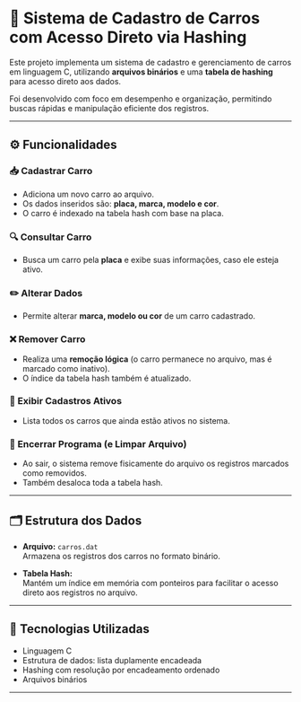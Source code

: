 # 🚗 Sistema de Cadastro de Carros com Acesso Direto via Hashing

Este projeto implementa um sistema de cadastro e gerenciamento de carros em linguagem C, utilizando **arquivos binários** e uma **tabela de hashing** para acesso direto aos dados.  

Foi desenvolvido com foco em desempenho e organização, permitindo buscas rápidas e manipulação eficiente dos registros.

---

## ⚙️ Funcionalidades

### 📥 Cadastrar Carro
- Adiciona um novo carro ao arquivo.
- Os dados inseridos são: **placa, marca, modelo e cor**.
- O carro é indexado na tabela hash com base na placa.

### 🔍 Consultar Carro
- Busca um carro pela **placa** e exibe suas informações, caso ele esteja ativo.

### ✏️ Alterar Dados
- Permite alterar **marca, modelo ou cor** de um carro cadastrado.

### ❌ Remover Carro
- Realiza uma **remoção lógica** (o carro permanece no arquivo, mas é marcado como inativo).
- O índice da tabela hash também é atualizado.

### 📄 Exibir Cadastros Ativos
- Lista todos os carros que ainda estão ativos no sistema.

### 🧹 Encerrar Programa (e Limpar Arquivo)
- Ao sair, o sistema remove fisicamente do arquivo os registros marcados como removidos.
- Também desaloca toda a tabela hash.

---

## 🗂️ Estrutura dos Dados

- **Arquivo:** `carros.dat`  
  Armazena os registros dos carros no formato binário.

- **Tabela Hash:**  
  Mantém um índice em memória com ponteiros para facilitar o acesso direto aos registros no arquivo.

---

## 📌 Tecnologias Utilizadas

- Linguagem C
- Estrutura de dados: lista duplamente encadeada
- Hashing com resolução por encadeamento ordenado
- Arquivos binários 

---



